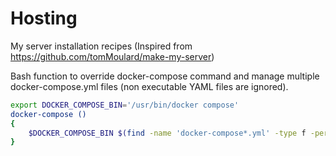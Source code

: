 # Hosting

My server installation recipes  (Inspired from https://github.com/tomMoulard/make-my-server)

Bash function to override docker-compose command and manage multiple docker-compose.yml files (non executable YAML files are ignored).

```bash
export DOCKER_COMPOSE_BIN='/usr/bin/docker compose'
docker-compose ()
{
    $DOCKER_COMPOSE_BIN $(find -name 'docker-compose*.yml' -type f -perm -u+x -printf '%p\t%d\n'  2>/dev/null | sort -n -k2 | cut -f 1 | awk '{print "-f "$0}') $@
}
```  
